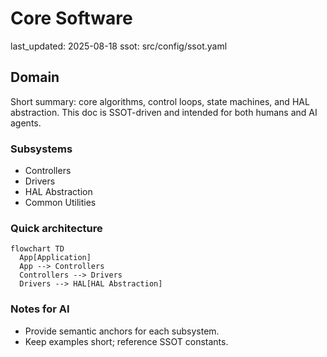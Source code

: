 # Core Software
last_updated: 2025-08-18
ssot: src/config/ssot.yaml

## Domain
Short summary: core algorithms, control loops, state machines, and HAL abstraction. This doc is SSOT-driven and intended for both humans and AI agents.

### Subsystems
- Controllers
- Drivers
- HAL Abstraction
- Common Utilities

### Quick architecture
```mermaid
flowchart TD
  App[Application]
  App --> Controllers
  Controllers --> Drivers
  Drivers --> HAL[HAL Abstraction]
```

### Notes for AI
- Provide semantic anchors for each subsystem.
- Keep examples short; reference SSOT constants.

